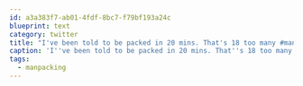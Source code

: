 ```yaml
---
id: a3a383f7-ab01-4fdf-8bc7-f79bf193a24c
blueprint: text
category: twitter
title: "I've been told to be packed in 20 mins. That's 18 too many #manpacking"
caption: 'I''ve been told to be packed in 20 mins. That''s 18 too many <span class="hashtag hashtag_local">#<a href="http://tweettemp.darylchymko.ca/?tag=manpacking">manpacking</a>'
tags:
  - manpacking
---
```


